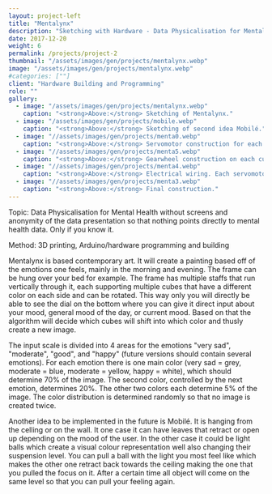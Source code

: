 ```yaml
---
layout: project-left
title: "Mentalynx"
description: "Sketching with Hardware - Data Physicalisation for Mental Health"
date: 2017-12-20
weight: 6
permalink: /projects/project-2
thumbnail: "/assets/images/gen/projects/mentalynx.webp"
image: "/assets/images/gen/projects/mentalynx.webp"
#categories: [""]
client: "Hardware Building and Programming"
role: ""
gallery:
  - image: "/assets/images/gen/projects/mentalynx.webp"
    caption: "<strong>Above:</strong> Sketching of Mentalynx." 
  - image: "/assets/images/gen/projects/mobile.webp"
    caption: "<strong>Above:</strong> Sketching of second idea Mobilé."
  - image: "//assets/images/gen/projects/menta0.webp"
    caption: "<strong>Above:</strong> Servomotor construction for each cubus so in total 16."
  - image: "//assets/images/gen/projects/menta5.webp"
    caption: "<strong>Above:</strong> Gearwheel construction on each cube, which is connected to the gearwheel on the servomotor construction and thus rotates the cube." 
  - image: "//assets/images/gen/projects/menta4.webp"
    caption: "<strong>Above:</strong> Electrical wiring. Each servomotor is controlled individually."  
  - image: "//assets/images/gen/projects/menta3.webp"
    caption: "<strong>Above:</strong> Final construction." 
---
```

Topic: Data Physicalisation for Mental Health without screens and anonymity of the data presentation so that nothing points directly to mental health data. Only if you know it.

Method: 3D printing, Arduino/hardware programming and building 

Mentalynx is based contemporary art. It will create a painting based off of the emotions one feels, mainly in the morning and evening. The frame can be hung over your bed for example. The frame has multiple staffs that run vertically through it, each supporting multiple cubes that have a different color on each side and can be rotated. This way only you will directly be able to see the dial on the bottom where you can give it direct input about your mood, general mood of the day, or current mood. Based on that the algorithm will decide which cubes will shift into which color and thusly create a new image.

The input scale is divided into 4 areas for the emotions "very sad", "moderate", "good", and "happy" (future versions should contain several emotions). For each emotion there is one main color (very sad = grey, moderate = blue, moderate = yellow, happy = white), which should determine 70% of the image. The second color, controlled by the next emotion, determines 20%. The other two colors each determine 5% of the image. The color distribution is determined randomly so that no image is created twice. 



Another idea to be implemented in the future is Mobilé. It is hanging from the celling or on the wall. It one case it can have leaves that retract or open up depending on the mood of the user. In the other case it could be light balls which create a visual colour representation well also changing their suspension level. You can pull a ball with the light you most feel like which makes the other one retract back towards the ceiling making the one that you pulled the focus on it. After a certain time all object will come on the same level so that you can pull your feeling again.


